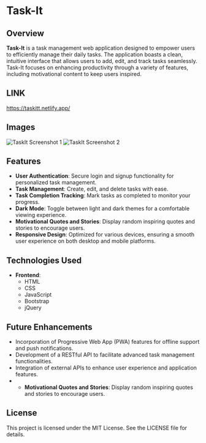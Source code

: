 # Task-It

## Overview

**Task-It** is a task management web application designed to empower users to efficiently manage their daily tasks. The application boasts a clean, intuitive interface that allows users to add, edit, and track tasks seamlessly. Task-It focuses on enhancing productivity through a variety of features, including motivational content to keep users inspired.

## LINK
https://taskitt.netlify.app/

## Images

![TaskIt Screenshot 1](images/interface0.png)
![TaskIt Screenshot 2](images/interface.png)
## Features

- **User Authentication**: Secure login and signup functionality for personalized task management.
- **Task Management**: Create, edit, and delete tasks with ease.
- **Task Completion Tracking**: Mark tasks as completed to monitor your progress.
- **Dark Mode**: Toggle between light and dark themes for a comfortable viewing experience.
- **Motivational Quotes and Stories**: Display random inspiring quotes and stories to encourage users.
- **Responsive Design**: Optimized for various devices, ensuring a smooth user experience on both desktop and mobile platforms.

## Technologies Used

- **Frontend**: 
  - HTML
  - CSS
  - JavaScript
  - Bootstrap
  - jQuery

## Future Enhancements

- Incorporation of Progressive Web App (PWA) features for offline support and push notifications.
- Development of a RESTful API to facilitate advanced task management functionalities.
- Integration of external APIs to enhance user experience and application features.
- - **Motivational Quotes and Stories**: Display random inspiring quotes and stories to encourage users.

## License

This project is licensed under the MIT License. See the LICENSE file for details.
